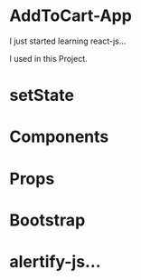 # AddToCart-App
I just started learning react-js...



I used in this Project.
# setState
# Components
# Props
# Bootstrap 
# alertify-js...


